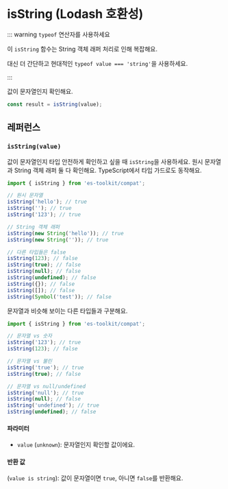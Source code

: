 # isString (Lodash 호환성)

::: warning `typeof` 연산자를 사용하세요

이 `isString` 함수는 String 객체 래퍼 처리로 인해 복잡해요.

대신 더 간단하고 현대적인 `typeof value === 'string'`을 사용하세요.

:::

값이 문자열인지 확인해요.

```typescript
const result = isString(value);
```

## 레퍼런스

### `isString(value)`

값이 문자열인지 타입 안전하게 확인하고 싶을 때 `isString`을 사용하세요. 원시 문자열과 String 객체 래퍼 둘 다 확인해요. TypeScript에서 타입 가드로도 동작해요.

```typescript
import { isString } from 'es-toolkit/compat';

// 원시 문자열
isString('hello'); // true
isString(''); // true
isString('123'); // true

// String 객체 래퍼
isString(new String('hello')); // true
isString(new String('')); // true

// 다른 타입들은 false
isString(123); // false
isString(true); // false
isString(null); // false
isString(undefined); // false
isString({}); // false
isString([]); // false
isString(Symbol('test')); // false
```

문자열과 비슷해 보이는 다른 타입들과 구분해요.

```typescript
import { isString } from 'es-toolkit/compat';

// 문자열 vs 숫자
isString('123'); // true
isString(123); // false

// 문자열 vs 불린
isString('true'); // true
isString(true); // false

// 문자열 vs null/undefined
isString('null'); // true
isString(null); // false
isString('undefined'); // true
isString(undefined); // false
```

#### 파라미터

- `value` (`unknown`): 문자열인지 확인할 값이에요.

#### 반환 값

(`value is string`): 값이 문자열이면 `true`, 아니면 `false`를 반환해요.
